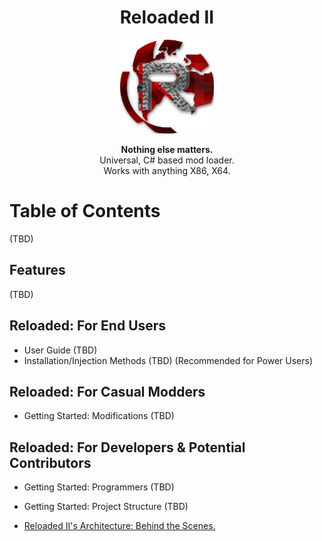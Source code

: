 <div align="center">
	<h1>Reloaded II</h1>
	<img src="./Docs/Images/Reloaded/Reloaded Logo.png" width="150" align="center" />
	<br/> <br/>
	<strong>Nothing else matters.</strong>
	<br/>
    Universal, C# based mod loader.
    <br/>
    Works with anything X86, X64.
</div>



# Table of Contents

(TBD)

## Features

(TBD)

## Reloaded: For End Users

- User Guide (TBD)
- Installation/Injection Methods (TBD) (Recommended for Power Users)

## Reloaded: For Casual Modders
- Getting Started: Modifications (TBD)

## Reloaded: For Developers & Potential Contributors
- Getting Started: Programmers (TBD)

- Getting Started: Project Structure (TBD)

- [Reloaded II's Architecture: Behind the Scenes.](./Docs/Reloaded-II-Architecture.md)